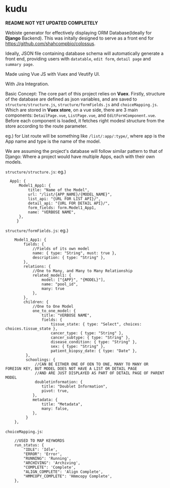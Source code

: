 # kudu

**README NOT YET UPDATED COMPLETELY**

Webiste generator for effectively displaying ORM Database(Ideally for **Django** Backend). 
This was initally designed to serve as a front end for https://github.com/shahcompbio/colossus.

Ideally, JSON file containing database schema will automatically generate a front end, 
providing users with `datatable`, `edit form`, `detail page` and `summary page`.

Made using Vue JS with Vuex and Veutify UI.

With Jira Integration.


Basic Concept:
The core part of this project relies on **Vuex**. 
Firstly, structure of the database are defined as json variables, and are saved to `structure/structure.js`, `structure/formFields.js` and `choiceMapping.js`. Which are stored in **Vuex store**, on a vue side, there are 3 main components: `DetailPage.vue`, `ListPage.vue`, and `EditFormComponent.vue`. Before each component is loaded, it fetches right modesl structure from the store according to the route parameter. 

eg.) 
for List route will be something like `/list/:app/:type/`, where app is the App name and type is the name of the model.


We are assuming the project's database will follow similar pattern to that of Django:
Where a project would have multiple Apps, each with their own models. 
          
`structure/structure.js`: 
  eg.) 
  ```
    App1: {
        Model1_App1: {
            title: "Name of the Model",
            url: "/list/{APP_NAME}/{MODEL_NAME}",
            list_api: "{URL FOR LIST API}/",
            detail_api: "{URL FOR DETAIL API}/",
            form_fields: form.Model1_App1,
            name: "VERBOSE NAME",
        },
       }
   ```
`structure/formFields.js`:
  eg.)
```
    Model1_App1: {
        fields: {
            //Fields of its own model
            name: { type: "String", must: true },
            description: { type: "String" },
        },
        relations: {
            //One to Many, and Many to Many Relationship
            related_model1: {
                model: ["{APP}", "{MODEL}"],
                name: "pool_id",
                many: true
            },
        },
        children: {
            //One to One Model
            one_to_one_model: {
                title: "VERBOSE NAME",
                fields: {
                    tissue_state: { type: "Select", choices: choices.tissue_state },
                    cancer_type: { type: "String" },
                    cancer_subtype: { type: "String" },
                    disease_condition: { type: "String" },
                    sex: { type: "String" },
                    patient_biopsy_date: { type: "Date" },
         },
         schoolings: {
             //CAN BE EITHER ONE OF OEN TO ONE, MANY TO MANY OR FOREIGN KEY, BUT MODEL DOES NOT HAVE A LIST OR DETAIL PAGE
             //AND ARE JUST DISPLAYED AS PART OF DETAIL PAGE OF PARENT MODEL
             doubletinformation: {
                title: "Doublet Information",
                pivot: true,
            },
            metadata: {
                title: "Metadata",
                many: false,
            },
         }
    },
```
`choiceMapping.js`:
```
    //USED TO MAP KEYWORDS
    run_status: {
        "IDLE": 'Idle',
        "ERROR": 'Error',
        "RUNNING": 'Running',
        "ARCHIVING": 'Archiving',
        "COMPLETE": 'Complete',
        "ALIGN_COMPLETE": 'Align Complete',
        "HMMCOPY_COMPLETE": 'Hmmcopy Complete',
    },
